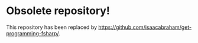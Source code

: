# Obsolete repository!

This repository has been replaced by https://github.com/isaacabraham/get-programming-fsharp/.